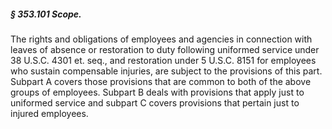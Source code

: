 ##### § 353.101 Scope. #####

The rights and obligations of employees and agencies in connection with leaves of absence or restoration to duty following uniformed service under 38 U.S.C. 4301 et. seq., and restoration under 5 U.S.C. 8151 for employees who sustain compensable injuries, are subject to the provisions of this part. Subpart A covers those provisions that are common to both of the above groups of employees. Subpart B deals with provisions that apply just to uniformed service and subpart C covers provisions that pertain just to injured employees.